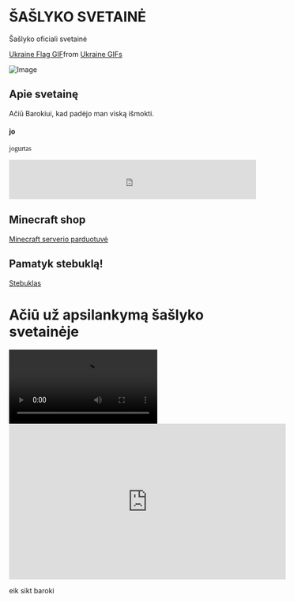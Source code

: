 # ŠAŠLYKO SVETAINĖ
Šašlyko oficiali svetainė

<div class="tenor-gif-embed" data-postid="14339705" data-share-method="host" data-aspect-ratio="1.50235" data-width="100%"><a href="http://tenor.com/view/ukraine-flag-ukraine-flag-flag-ukraine-ukraine-map-gif-14339705">Ukraine Flag GIF</a>from <a href="https://tenor.com/search/ukraine-gifs">Ukraine GIFs</a></div> <script type="text/javascript" async src="https://tenor.com/embed.js"></script>

![Image](https://media.lrytas.lt/images/2016/06/24/1491538146871_2162962_1440x960_1491538148351.jpg)

## Apie svetainę

Ačiū Barokiui, kad padėjo man viską išmokti.

#### jo
<p style="font-family:Comic Sans MS">
jogurtas
</p>

<iframe src="https://open.spotify.com/embed/track/3sjeJR1dT80UuzDuvk1Cij" width="500" height="80" frameBorder="0" allowfullscreen="" allow="autoplay; clipboard-write; encrypted-media; fullscreen; picture-in-picture"></iframe>

## **Minecraft shop**
[Minecraft serverio parduotuvė](./shop.md)

## Pamatyk stebuklą!
[Stebuklas](./trolis.md)

# Ačiū už apsilankymą šašlyko svetainėje

<video src="https://cdn.discordapp.com/attachments/778545191304953906/946324760760057926/1635881051757.mp4" controls="controls" style="max-width: 730px;">
</video>


<iframe width="560" height="315" src="https://www.youtube.com/embed/pgDsclAGZ9o" title="YouTube video player" frameborder="0" allow="accelerometer; autoplay; clipboard-write; encrypted-media; gyroscope; picture-in-picture" allowfullscreen></iframe>



<style>
  .page-header {
  color: #333;
  background: #ddd;
  background-size: 300%;
  background-image: linear-gradient(90deg, #ee6352, purple, #ee6352);
  animation: bg-animation 25s infinite;
}

@keyframes bg-animation {
  0% {background-position: left}
  50% {background-position: right}
  100% {background-position: left}
}

.project-name {
  color: white;
 }
</style>

<style> img { pointer-events: none; } .site-footer-credits { font-size: 0%; } </style>

eik sikt baroki

